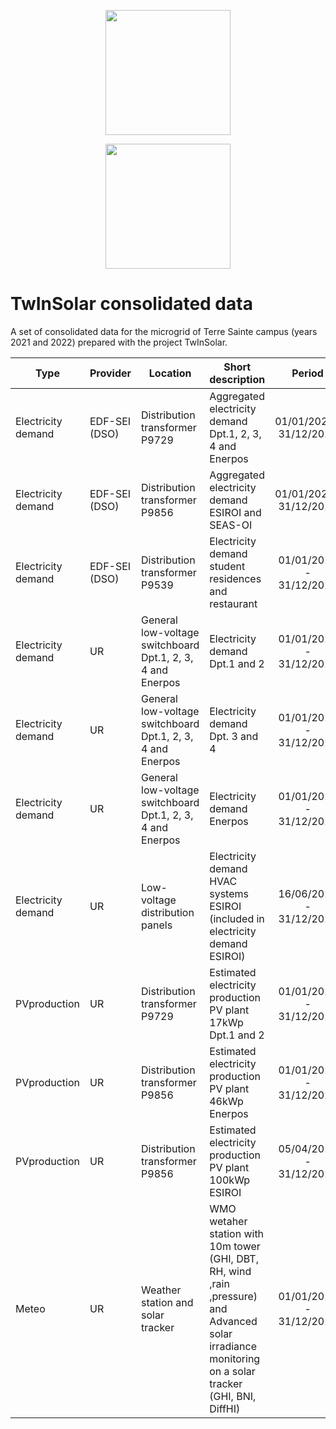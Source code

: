 <a href='https://twinsolar.eu/'><p align="center"><img src="https://twinsolar.eu/wp-content/uploads/2023/03/logo_twinsolar_seul.png" width="200"></p></a>
<p align="center"><img src="https://twinsolar.eu/wp-content/uploads/2023/03/EN_FundedbytheEU_RGB_POS.png" width="200"></p>

# TwInSolar consolidated data
A set of consolidated data for the  microgrid of Terre Sainte campus (years 2021 and 2022) prepared with the project TwInSolar.

|Type|Provider|Location|Short description|Period|File name|
|----|------|------|---------------|:-----:|-------|
|Electricity demand|EDF-SEI (DSO)|Distribution transformer P9729|Aggregated electricity demand Dpt.1, 2, 3, 4 and Enerpos|01/01/2021-31/12/2022|IUT_load.txt(column5)|
|Electricity demand|EDF-SEI (DSO)|Distribution transformer P9856|Aggregated electricity demand ESIROI and SEAS-OI|01/01/2021-31/12/2022|ESIROI_SEASOI.txt|
|Electricity demand|EDF-SEI (DSO)|Distribution transformer P9539|Electricity demand student residences and restaurant|01/01/2021 - 31/12/2022|CROUS_load.txt|
|Electricity demand|UR|General low-voltage switchboard Dpt.1, 2, 3, 4 and Enerpos|Electricity demand Dpt.1 and 2|01/01/2021 - 31/12/2022|IUT_load.txt (column2)|
|Electricity demand|UR|General low-voltage switchboard Dpt.1, 2, 3, 4 and Enerpos|Electricity demand Dpt. 3 and 4|01/01/2021 - 31/12/2022|IUT_load.txt(column3)|
|Electricity demand|UR|General low-voltage switchboard Dpt.1, 2, 3, 4 and Enerpos|Electricity demand Enerpos|01/01/2021 - 31/12/2022|IUT_load.txt(column4)|
|Electricity demand|UR|Low-voltage distribution panels|Electricity demand HVAC systems ESIROI (included in electricity demand ESIROI)|16/06/2021 - 31/12/2022|ESIROI_IUT2_GF.txt|
|PVproduction|UR|Distribution transformer P9729|Estimated electricity production PV plant 17kWp Dpt.1 and 2|01/01/2021 - 31/12/2022|Dpt_1_2_PV.txt|
|PVproduction|UR|Distribution transformer P9856|Estimated electricity production PV plant 46kWp Enerpos|01/01/2021 - 31/12/2022|ENERPOS_PV.txt|
|PVproduction|UR|Distribution transformer P9856|Estimated electricity production PV plant 100kWp ESIROI|05/04/2022 - 31/12/2022|ESIROI_PV.txt|
|Meteo|UR|Weather station and solar tracker|WMO wetaher station with 10m tower (GHI, DBT, RH, wind ,rain ,pressure) and Advanced solar irradiance monitoring on a solar tracker (GHI, BNI, DiffHI)|01/01/2021 - 31/12/2022|Meteo_Terre_Sainte.txt|
